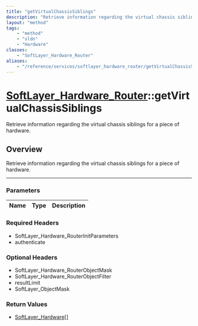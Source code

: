 ```yaml
---
title: "getVirtualChassisSiblings"
description: "Retrieve information regarding the virtual chassis siblings for a piece of hardware."
layout: "method"
tags:
    - "method"
    - "sldn"
    - "Hardware"
classes:
    - "SoftLayer_Hardware_Router"
aliases:
    - "/reference/services/softlayer_hardware_router/getVirtualChassisSiblings"
---
```

# [SoftLayer_Hardware_Router](/reference/services/SoftLayer_Hardware_Router)::getVirtualChassisSiblings


Retrieve information regarding the virtual chassis siblings for a piece of hardware.


## Overview 
Retrieve information regarding the virtual chassis siblings for a piece of hardware.

-----

### Parameters 
|Name | Type | Description |
| --- | --- | --- |


### Required Headers
* SoftLayer_Hardware_RouterInitParameters
* authenticate


### Optional Headers
* SoftLayer_Hardware_RouterObjectMask
* SoftLayer_Hardware_RouterObjectFilter
* resultLimit
* SoftLayer_ObjectMask

### Return Values
* <a href='/reference/datatypes/SoftLayer_Hardware'>SoftLayer_Hardware[] </a>




